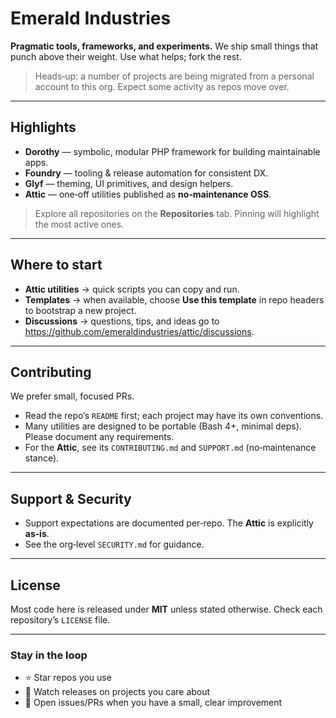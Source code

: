 # Emerald Industries

**Pragmatic tools, frameworks, and experiments.** We ship small things that punch above their weight. Use what helps; fork the rest.

> Heads‑up: a number of projects are being migrated from a personal account to this org. Expect some activity as repos move over.

---

## Highlights
- **Dorothy** — symbolic, modular PHP framework for building maintainable apps.
- **Foundry** — tooling & release automation for consistent DX.
- **Glyf** — theming, UI primitives, and design helpers.
- **Attic** — one‑off utilities published as **no‑maintenance OSS**.

> Explore all repositories on the **Repositories** tab. Pinning will highlight the most active ones.

---

## Where to start
- **Attic utilities** → quick scripts you can copy and run.
- **Templates** → when available, choose **Use this template** in repo headers to bootstrap a new project.
- **Discussions** → questions, tips, and ideas go to https://github.com/emeraldindustries/attic/discussions.

---

## Contributing
We prefer small, focused PRs.
- Read the repo’s `README` first; each project may have its own conventions.
- Many utilities are designed to be portable (Bash 4+, minimal deps). Please document any requirements.
- For the **Attic**, see its `CONTRIBUTING.md` and `SUPPORT.md` (no‑maintenance stance).

---

## Support & Security
- Support expectations are documented per‑repo. The **Attic** is explicitly **as‑is**.
- See the org‑level `SECURITY.md` for guidance.

---

## License
Most code here is released under **MIT** unless stated otherwise. Check each repository’s `LICENSE` file.

---

### Stay in the loop
- ⭐ Star repos you use
- 👀 Watch releases on projects you care about
- 🔧 Open issues/PRs when you have a small, clear improvement
